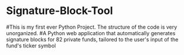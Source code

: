 # Signature-Block-Tool
#This is my first ever Python Project. The structure of the code is very unorganized. 
#A Python web application that automatically generates signature blocks for 82 private funds, tailored to the user's input of the fund's ticker symbol
